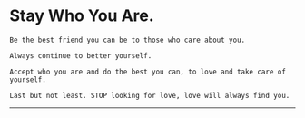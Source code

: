 # Stay Who You Are.

`Be the best friend you can be to those who care about you.` 

`Always continue to better yourself.` 

`Accept who you are and do the best you can, to love and take care of yourself.`

`Last but not least. STOP looking for love, love will always find you.`

----